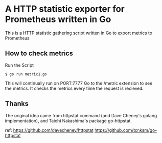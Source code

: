 A HTTP statistic exporter for Prometheus written in Go
======
This is a HTTP statistic gathering script written in Go to export metrics to Prometheus

How to check metrics
-----
Run the Script

    $ go run metric1.go

This will continually run on PORT:7777
Go to the /metric extension to see the metrics.
It checks the metrics every time the request is recieved.

Thanks
------
The original idea came from httpstat command (and Dave Cheney's golang implementation), and Taichi Nakashima's package go-httpstat.

ref:
https://github.com/davecheney/httpstat
https://github.com/tcnksm/go-httpstat
